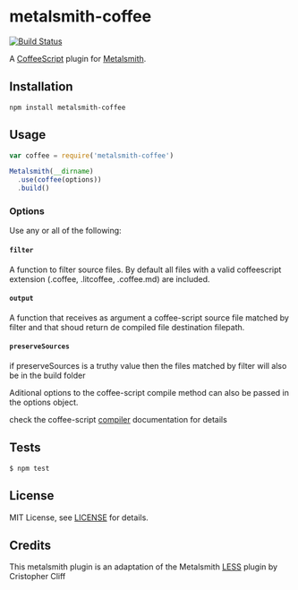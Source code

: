 # metalsmith-coffee

[![Build Status](https://travis-ci.org/christophercliff/metalsmith-less.png?branch=master)](https://travis-ci.org/christophercliff/metalsmith-less)

A [CoffeeScript][coffee] plugin for [Metalsmith][metalsmith].

## Installation

```
npm install metalsmith-coffee
```

## Usage

```js
var coffee = require('metalsmith-coffee')

Metalsmith(__dirname)
  .use(coffee(options))
  .build()
```

### Options

Use any or all of the following:

#### `filter`

A function to filter source files. By default all files with a valid coffeescript extension (.coffee, .litcoffee, .coffee.md) are included.

#### `output`

A function that receives as argument a coffee-script source file matched by filter and that shoud
return de compiled file destination filepath.

#### `preserveSources`

if preserveSources is a truthy value then the files matched by filter will also be in the build folder

Aditional options to the coffee-script compile method can also be passed in the options object.

check the coffee-script [compiler][compile] documentation for details

## Tests

```
$ npm test
```

## License

MIT License, see [LICENSE](https://github.com/joaoafrmartins/metalsmith-coffee/blob/master/LICENSE.md) for details.

## Credits

This metalsmith plugin is an adaptation of the Metalsmith [LESS][less] plugin by Cristopher Cliff 

[coffee]: http://coffeescript.org/
[compile]: http://coffeescript.org/documentation/docs/coffee-script.html#section-5
[metalsmith]: http://www.metalsmith.io/
[default filter]: https://github.com/joaoafrmartins/metalsmith-coffee/blob/master/lib/index.js#L32-L34
[default output]: https://github.com/joaoafrmartins/metalsmith-coffee/blob/master/lib/index.js#L35-L37
[default preserveSources]: https://github.com/joaoafrmartins/metalsmith-coffee/blob/master/lib/index.js#L67
[less]: https://github.com/christophercliff/metalsmith-less